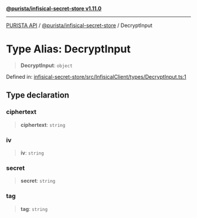 [**@purista/infisical-secret-store v1.11.0**](../README.md)

***

[PURISTA API](../../../packages.md) / [@purista/infisical-secret-store](../README.md) / DecryptInput

# Type Alias: DecryptInput

> **DecryptInput**: `object`

Defined in: [infisical-secret-store/src/InfisicalClient/types/DecryptInput.ts:1](https://github.com/puristajs/purista/blob/master/packages/infisical-secret-store/src/InfisicalClient/types/DecryptInput.ts#L1)

## Type declaration

### ciphertext

> **ciphertext**: `string`

### iv

> **iv**: `string`

### secret

> **secret**: `string`

### tag

> **tag**: `string`
